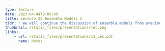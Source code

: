 ```yaml
---
type: lecture
date: 2023-04-04T8:00:00
title: Lecture 22 Ensemble Models I
tldr: " We will continue the discussion of ensemble models from previous class"
thumbnail: /static_files/presentations/lec.png
links: 
    - url: /static_files/presentations/13_Lec.pdf
      name: Notes
---
```

<!--**Suggested Readings:**
- [SVMs (Colab)](https://colab.research.google.com/drive/1OvXw7ceDJFWU_viTD0fkGLoZr5jlt2Aq?usp=sharing)-->

